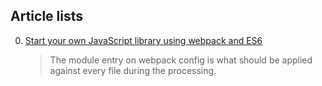 ## Article lists

0. [Start your own JavaScript library using webpack and ES6](wp1)
   >The module entry on webpack config is what should be applied against every file
during the processing.

[wp1]: http://krasimirtsonev.com/blog/article/javascript-library-starter-using-webpack-es6

